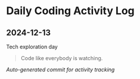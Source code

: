 # Daily Coding Activity Log

## 2024-12-13

Tech exploration day

> Code like everybody is watching.

*Auto-generated commit for activity tracking*
